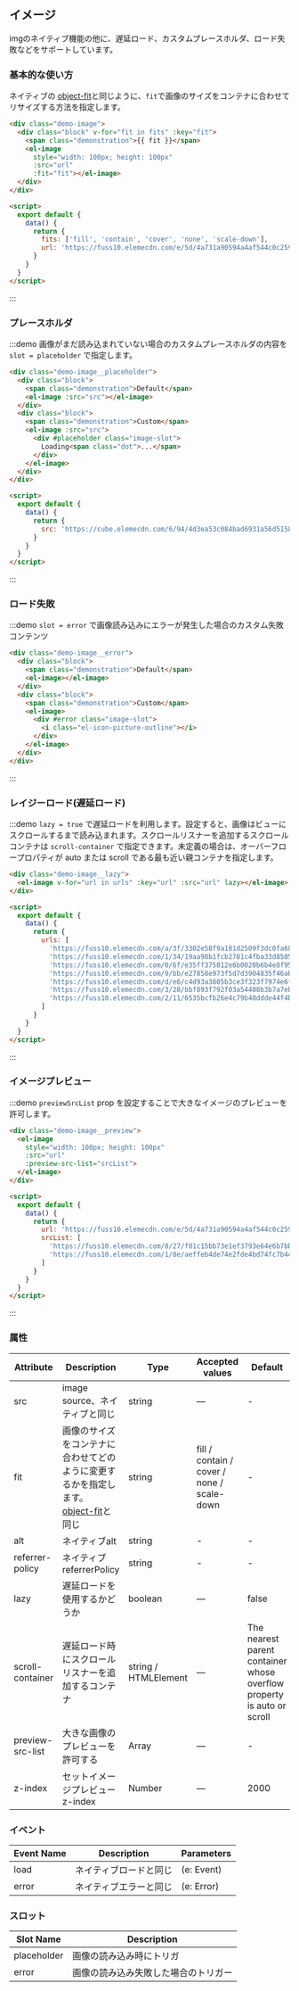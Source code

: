 ## イメージ
imgのネイティブ機能の他に、遅延ロード、カスタムプレースホルダ、ロード失敗などをサポートしています。

### 基本的な使い方

ネイティブの [object-fit](https://developer.mozilla.org/en-US/docs/Web/CSS/object-fit)と同じように、`fit`で画像のサイズをコンテナに合わせてリサイズする方法を指定します。
```html
<div class="demo-image">
  <div class="block" v-for="fit in fits" :key="fit">
    <span class="demonstration">{{ fit }}</span>
    <el-image
      style="width: 100px; height: 100px"
      :src="url"
      :fit="fit"></el-image>
  </div>
</div>

<script>
  export default {
    data() {
      return {
        fits: ['fill', 'contain', 'cover', 'none', 'scale-down'],
        url: 'https://fuss10.elemecdn.com/e/5d/4a731a90594a4af544c0c25941171jpeg.jpeg'
      }
    }
  }
</script>
```
:::

### プレースホルダ

:::demo 画像がまだ読み込まれていない場合のカスタムプレースホルダの内容を `slot = placeholder` で指定します。
```html
<div class="demo-image__placeholder">
  <div class="block">
    <span class="demonstration">Default</span>
    <el-image :src="src"></el-image>
  </div>
  <div class="block">
    <span class="demonstration">Custom</span>
    <el-image :src="src">
      <div #placeholder class="image-slot">
        Loading<span class="dot">...</span>
      </div>
    </el-image>
  </div>
</div>

<script>
  export default {
    data() {
      return {
        src: 'https://cube.elemecdn.com/6/94/4d3ea53c084bad6931a56d5158a48jpeg.jpeg'
      }
    }
  }
</script>
```
:::

### ロード失敗

:::demo `slot = error` で画像読み込みにエラーが発生した場合のカスタム失敗コンテンツ
```html
<div class="demo-image__error">
  <div class="block">
    <span class="demonstration">Default</span>
    <el-image></el-image>
  </div>
  <div class="block">
    <span class="demonstration">Custom</span>
    <el-image>
      <div #error class="image-slot">
        <i class="el-icon-picture-outline"></i>
      </div>
    </el-image>
  </div>
</div>
```
:::

### レイジーロード(遅延ロード)

:::demo `lazy = true` で遅延ロードを利用します。設定すると、画像はビューにスクロールするまで読み込まれます。スクロールリスナーを追加するスクロールコンテナは `scroll-container` で指定できます。未定義の場合は、オーバーフロープロパティが auto または scroll である最も近い親コンテナを指定します。
```html
<div class="demo-image__lazy">
  <el-image v-for="url in urls" :key="url" :src="url" lazy></el-image>
</div>

<script>
  export default {
    data() {
      return {
        urls: [
          'https://fuss10.elemecdn.com/a/3f/3302e58f9a181d2509f3dc0fa68b0jpeg.jpeg',
          'https://fuss10.elemecdn.com/1/34/19aa98b1fcb2781c4fba33d850549jpeg.jpeg',
          'https://fuss10.elemecdn.com/0/6f/e35ff375812e6b0020b6b4e8f9583jpeg.jpeg',
          'https://fuss10.elemecdn.com/9/bb/e27858e973f5d7d3904835f46abbdjpeg.jpeg',
          'https://fuss10.elemecdn.com/d/e6/c4d93a3805b3ce3f323f7974e6f78jpeg.jpeg',
          'https://fuss10.elemecdn.com/3/28/bbf893f792f03a54408b3b7a7ebf0jpeg.jpeg',
          'https://fuss10.elemecdn.com/2/11/6535bcfb26e4c79b48ddde44f4b6fjpeg.jpeg'
        ]
      }
    }
  }
</script>
```
:::

### イメージプレビュー

:::demo `previewSrcList` prop を設定することで大きなイメージのプレビューを許可します。
```html
<div class="demo-image__preview">
  <el-image
    style="width: 100px; height: 100px"
    :src="url"
    :preview-src-list="srcList">
  </el-image>
</div>

<script>
  export default {
    data() {
      return {
        url: 'https://fuss10.elemecdn.com/e/5d/4a731a90594a4af544c0c25941171jpeg.jpeg',
        srcList: [
          'https://fuss10.elemecdn.com/8/27/f01c15bb73e1ef3793e64e6b7bbccjpeg.jpeg',
          'https://fuss10.elemecdn.com/1/8e/aeffeb4de74e2fde4bd74fc7b4486jpeg.jpeg'
        ]
      }
    }
  }
</script>
```
:::

### 属性
| Attribute | Description | Type  | Accepted values | Default   |
|---------- |-------- |---------- |-------------  |-------- |
| src | image source、ネイティブと同じ | string | — | - |
| fit | 画像のサイズをコンテナに合わせてどのように変更するかを指定します。[object-fit](https://developer.mozilla.org/en-US/docs/Web/CSS/object-fit)と同じ | string | fill / contain / cover / none / scale-down | - |
| alt | ネイティブalt | string | - | - |
| referrer-policy | ネイティブreferrerPolicy | string | - | - |
| lazy | 遅延ロードを使用するかどうか | boolean | — | false |
| scroll-container | 遅延ロード時にスクロールリスナーを追加するコンテナ | string / HTMLElement | — | The nearest parent container whose overflow property is auto or scroll |
| preview-src-list | 大きな画像のプレビューを許可する | Array | — | - |
| z-index | セットイメージプレビュー z-index | Number | — | 2000 |

### イベント
| Event Name | Description | Parameters |
|---------- |-------- |---------- |
| load | ネイティブロードと同じ | (e: Event) |
| error | ネイティブエラーと同じ | (e: Error) |

### スロット
| Slot Name | Description |
|---------|-------------|
| placeholder | 画像の読み込み時にトリガ |
| error | 画像の読み込み失敗した場合のトリガー |


